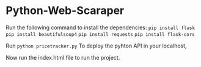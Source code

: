 # Python-Web-Scaraper

Run the following command to install the dependencies:
``pip install flask``
``pip install beautifulsoup4``
``pip install requests``
``pip install flask-cors``

Run ``python pricetracker.py`` To deploy the pyhton API in your localhost,

Now run the index.html file to run the project.
